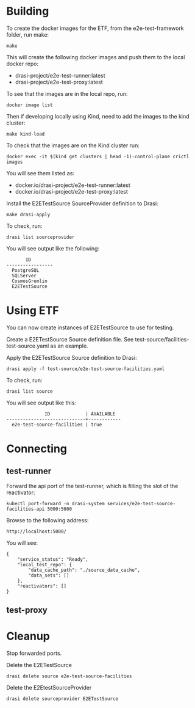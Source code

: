 # Building

To create the docker images for the ETF, from the e2e-test-framework folder, run make:

```
make
```

This will create the following docker images and push them to the local docker repo:
- drasi-project/e2e-test-runner:latest
- drasi-project/e2e-test-proxy:latest

To see that the images are in the local repo, run:

```
docker image list
```

Then if developing locally using Kind, need to add the images to the kind cluster:

```
make kind-load
```

To check that the images are on the Kind cluster run:

```
docker exec -it $(kind get clusters | head -1)-control-plane crictl images
```

You will see them listed as:
- docker.io/drasi-project/e2e-test-runner:latest
- docker.io/drasi-project/e2e-test-proxy:latest


Install the E2ETestSource SourceProvider definition to Drasi:

```
make drasi-apply
```

To check, run:

```
drasi list sourceprovider
```

You will see output like the following:

```
       ID
-----------------
  PostgreSQL
  SQLServer
  CosmosGremlin
  E2ETestSource
```


# Using ETF
You can now create instances of E2ETestSource to use for testing.


Create a E2ETestSource Source definition file. See test-source/facilities-test-source.yaml as an example.

Apply the E2ETestSource Source definition to Drasi:

```
drasi apply -f test-source/e2e-test-source-facilities.yaml
```

To check, run:

```
drasi list source
```

You will see output like this:

```
              ID             | AVAILABLE
-----------------------------+------------
  e2e-test-source-facilities | true
```

# Connecting

## test-runner

Forward the api port of the test-runner, which is filling the slot of the reactivator:

```
kubectl port-forward -n drasi-system services/e2e-test-source-facilities-api 5000:5000
```

Browse to the following address:

```
http://localhost:5000/
```

You will see:

```
{
    "service_status": "Ready",
    "local_test_repo": {
        "data_cache_path": "./source_data_cache",
        "data_sets": []
    },
    "reactivators": []
}
```


## test-proxy


# Cleanup

Stop forwarded ports.

Delete the E2ETestSource

```
drasi delete source e2e-test-source-facilities
```

Delete the E2EtestSourceProvider

```
drasi delete sourceprovider E2ETestSource
```

